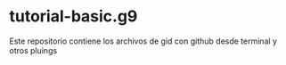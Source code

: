 # tutorial-basic.g9
Este repositorio contiene los archivos de gid con github desde terminal y otros pluings

